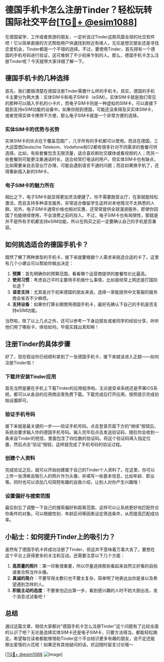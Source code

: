 # 德国手机卡怎么注册Tinder？轻松玩转国际社交平台[[TG💪+ @esim1088](https://t.me/s/esim1088)]

在德国留学、工作或者旅游的朋友，一定听说过Tinder这款风靡全球的社交软件吧！它以简单直接的方式帮助用户快速找到附近有缘人，无论是想交朋友还是寻找恋爱机会，Tinder都是一个不错的选择。不过，要使用Tinder，首先得有一个德国的手机号码进行验证，这可难倒了不少初来乍到的人。那么，德国手机卡怎么注册Tinder呢？今天就带大家详细了解一下。

## 德国手机卡的几种选择

首先，我们要搞清楚在德国注册Tinder需要什么样的手机卡。其实，德国的手机卡主要分为两大类：实体SIM卡和电子SIM卡（eSIM）。实体SIM卡就是我们常见的那种可以插入手机的小卡片，而电子SIM卡则是一种虚拟的SIM卡，可以直接下载到支持eSIM功能的设备中。如果你刚到德国，可能还没来得及买实体SIM卡，或者觉得实体卡携带不方便，那么电子SIM卡就是一个非常方便的选择。

### 实体SIM卡的优势与劣势

实体SIM卡的优点在于覆盖范围广，几乎所有的手机都可以使用。而且在德国，三大运营商Deutsche Telekom、Vodafone和O2都有很多针对不同需求的套餐可供选择。比如，有些套餐包含无限流量，适合喜欢刷社交媒体或看视频的人；而另一些套餐则可能更注重通话时长，适合经常打电话的用户。但实体SIM卡也有缺点，比如需要亲自去营业厅办理，可能会遇到语言不通的问题；而且如果换手机了，还得重新插入新的SIM卡。

### 电子SIM卡的魅力所在

相比之下，电子SIM卡就显得更加灵活便捷了。你不需要跑营业厅，在家就能轻松激活，而且支持多种语言服务，非常适合像留学生这样对本地情况不太熟悉的人群。另外，电子SIM卡通常价格也相对实惠，还常常提供全球漫游服务，即使你回国了也能继续使用，不会浪费之前的投入。不过，电子SIM卡也有局限性，那就是并不是所有手机都支持eSIM功能，所以在购买之前一定要确认自己的手机是否兼容。

## 如何挑选适合的德国手机卡？

既然了解了两种类型的手机卡，接下来就要根据个人需求来挑选合适的卡了。这里有几个小建议可以帮助你做出决定：

1. **预算**：首先明确你的预算范围，看看哪个运营商提供的套餐性价比最高。
2. **使用习惯**：考虑自己平时主要用手机做什么事情，比如是经常上网还是打国际长途？
3. **语言支持**：尤其是对于初来德国的朋友来说，选择一家能提供中文客服的服务商会省去不少麻烦。
4. **支持设备**：如果你打算长期使用德国手机卡，最好先确认下自己的手机是否支持eSIM功能。

当然啦，除了以上几点之外，还可以参考一下身边朋友或者同学的经验分享，听听他们用了哪些卡，体验如何。毕竟实践出真知嘛！

## 注册Tinder的具体步骤

好了，现在假设你已经顺利拿到了一张德国手机卡，接下来就该进入正题——如何注册Tinder啦！

### 下载并安装Tinder应用

首先当然是要在手机上下载Tinder的应用程序啦。无论是安卓系统还是苹果iOS系统，都可以从各自的应用商店里免费下载。下载完成后打开应用，按照提示完成初始设置即可。

### 验证手机号码

接下来就是最关键的一步——验证手机号码。点击登录页面下方的“继续”按钮后，系统会要求输入你的德国手机号码。输入完毕后点击发送验证码，随后你会收到一条来自Tinder的短信，里面包含了四位数的验证码。将这个验证码填入指定位置，然后点击“验证”按钮，这样就完成了手机号码的验证过程。

### 创建个人资料

完成验证之后，就可以开始创建属于自己的Tinder个人资料了。在这里，你可以上传一张清晰且吸引人的照片作为头像，并填写一些基本信息，比如年龄、职业等。同时也可以添加几句简短有趣的自我介绍，让别人对你产生兴趣哦！

### 设置偏好与搜索范围

最后别忘了调整一下自己的搜索偏好和距离范围，这样可以让系统更好地匹配符合你条件的对象。可以根据性别、年龄区间等因素设定筛选条件，从而提高匹配成功率。

## 小贴士：如何提升Tinder上的吸引力？

虽然有了德国手机卡并成功注册了Tinder，但这并不意味着万事大吉了。要想在这个平台上获得更多的关注和互动，还需要注意以下几个方面：

1. **高质量的照片**：第一印象很重要，所以尽量选择那些看起来自然又好看的自拍或者合照当作头像。
2. **真诚的简介**：不要写得太敷衍也不要太复杂，简单明了地表达出你是谁以及希望遇到怎样的人。
3. **积极主动的态度**：不要害怕迈出第一步，看到感兴趣的人时不妨大胆出击，发个消息试试看吧！

## 总结

通过这篇文章，相信大家都对“德国手机卡怎么注册Tinder”这个问题有了比较全面的认识了吧？无论是选择实体SIM卡还是电子SIM卡，只要方法得当，都能轻松搞定。希望每位读者都能够借助Tinder这个平台结识更多有趣的朋友，说不定还能擦出爱情的火花呢！如果还有其他疑问的话，欢迎随时留言讨论哦～

[[TG💪+ @esim1088](https://t.me/s/esim1088) ![Image](https://i.postimg.cc/4NQfJmqS/Snipaste-2025-05-13-00-14-12.png)]